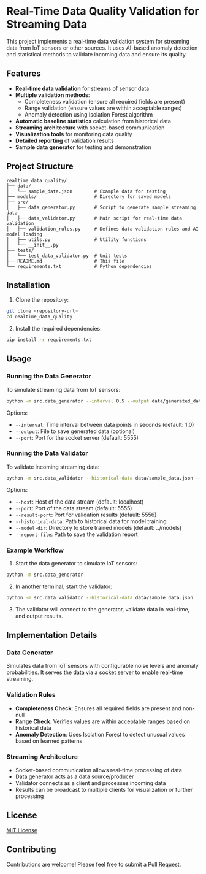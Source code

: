 # Real-Time Data Quality Validation for Streaming Data

This project implements a real-time data validation system for streaming data from IoT sensors or other sources. It uses AI-based anomaly detection and statistical methods to validate incoming data and ensure its quality.

## Features

- **Real-time data validation** for streams of sensor data
- **Multiple validation methods**:
  - Completeness validation (ensure all required fields are present)
  - Range validation (ensure values are within acceptable ranges)
  - Anomaly detection using Isolation Forest algorithm
- **Automatic baseline statistics** calculation from historical data
- **Streaming architecture** with socket-based communication
- **Visualization tools** for monitoring data quality
- **Detailed reporting** of validation results
- **Sample data generator** for testing and demonstration

## Project Structure

```
realtime_data_quality/
├── data/
│   └── sample_data.json        # Example data for testing
├── models/                     # Directory for saved models
├── src/
│   ├── data_generator.py       # Script to generate sample streaming data
│   ├── data_validator.py       # Main script for real-time data validation
│   ├── validation_rules.py     # Defines data validation rules and AI model loading
│   ├── utils.py                # Utility functions
│   └── __init__.py
├── tests/
│   └── test_data_validator.py  # Unit tests
├── README.md                   # This file
└── requirements.txt            # Python dependencies
```

## Installation

1. Clone the repository:
```bash
git clone <repository-url>
cd realtime_data_quality
```

2. Install the required dependencies:
```bash
pip install -r requirements.txt
```

## Usage

### Running the Data Generator

To simulate streaming data from IoT sensors:

```bash
python -m src.data_generator --interval 0.5 --output data/generated_data.json
```

Options:
- `--interval`: Time interval between data points in seconds (default: 1.0)
- `--output`: File to save generated data (optional)
- `--port`: Port for the socket server (default: 5555)

### Running the Data Validator

To validate incoming streaming data:

```bash
python -m src.data_validator --historical-data data/sample_data.json --report-file validation_report.json
```

Options:
- `--host`: Host of the data stream (default: localhost)
- `--port`: Port of the data stream (default: 5555)
- `--result-port`: Port for validation results (default: 5556)
- `--historical-data`: Path to historical data for model training
- `--model-dir`: Directory to store trained models (default: ../models)
- `--report-file`: Path to save the validation report

### Example Workflow

1. Start the data generator to simulate IoT sensors:
```bash
python -m src.data_generator
```

2. In another terminal, start the validator:
```bash
python -m src.data_validator --historical-data data/sample_data.json
```

3. The validator will connect to the generator, validate data in real-time, and output results.

## Implementation Details

### Data Generator
Simulates data from IoT sensors with configurable noise levels and anomaly probabilities. It serves the data via a socket server to enable real-time streaming.

### Validation Rules
- **Completeness Check**: Ensures all required fields are present and non-null
- **Range Check**: Verifies values are within acceptable ranges based on historical data
- **Anomaly Detection**: Uses Isolation Forest to detect unusual values based on learned patterns

### Streaming Architecture
- Socket-based communication allows real-time processing of data
- Data generator acts as a data source/producer
- Validator connects as a client and processes incoming data
- Results can be broadcast to multiple clients for visualization or further processing

## License

[MIT License](LICENSE)

## Contributing

Contributions are welcome! Please feel free to submit a Pull Request. 